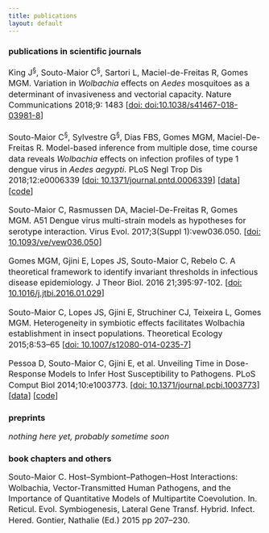 ```yaml
---
title: publications
layout: default
---
```


<style>
p {
    font-size: 12pt;
    line-height: 16pt;
}
 </style>

### publications in scientific journals

King J<sup>§</sup>, Souto-Maior C<sup>§</sup>, Sartori L, Maciel-de-Freitas R, Gomes MGM.
Variation in _Wolbachia_ effects on _Aedes_ mosquitoes as a determinant of invasiveness and vectorial capacity.
Nature Communications 2018;9: 1483
[[doi: doi:10.1038/s41467-018-03981-8](https://doi.org/10.1038/s41467-018-03981-8)]
<!-- [doi: 10.xxxx/](https://doi.org/) -->

Souto-Maior C<sup>§</sup>, Sylvestre G<sup>§</sup>, Dias FBS, Gomes MGM, Maciel-De-Freitas R.
Model-based inference from multiple dose, time course data reveals _Wolbachia_ effects on infection profiles of type 1 dengue virus in _Aedes aegypti_.
PLoS Negl Trop Dis 2018;12:e0006339
[[doi: 10.1371/journal.pntd.0006339](https://doi.org/10.1371/journal.pntd.0006339)]
[[data](https://zenodo.org/record/1187178#.Wrudv5PwYTQ)]
[[code](https://github.com/caesoma/model-based-inference-denv1-wmel-aegypti/)]

Souto-Maior C, Rasmussen DA,  Maciel-De-Freitas R, Gomes MGM.
A51 Dengue virus multi-strain models as hypotheses for serotype interaction.
Virus Evol. 2017;3(Suppl 1):vew036.050. [[doi: 10.1093/ve/vew036.050](https://doi.org/10.1093/ve/vew036.050)]


Gomes MGM, Gjini E, Lopes JS, Souto-Maior C, Rebelo C.
A theoretical framework to identify invariant thresholds in infectious disease epidemiology.
J Theor Biol. 2016 21;395:97-102. [[doi: 10.1016/j.jtbi.2016.01.029](https://dx.doi.org/10.1016/j.jtbi.2016.01.029)]


Souto-Maior C, Lopes JS, Gjini E, Struchiner CJ, Teixeira L, Gomes MGM.
Heterogeneity in symbiotic effects facilitates Wolbachia establishment in insect populations.
Theoretical Ecology 2015;8:53–65 [[doi:  10.1007/s12080-014-0235-7](https://dx.doi.org/10.1007/s12080-014-0235-7)]

Pessoa D, Souto-Maior C, Gjini E, et al.
Unveiling Time in Dose-Response Models to Infer Host Susceptibility to Pathogens.
PLoS Comput Biol 2014;10:e1003773. [[doi: 10.1371/journal.pcbi.1003773](https://dx.doi.org/10.1371/journal.pcbi.1003773)]
[[data](https://doi.org/10.1371/journal.pcbi.1003773.s001)]
[[code](https://github.com/dpessoaIGC/Dose-Invariant_Susceptibility_Estimator)]

### preprints
_nothing here yet, probably sometime soon_

### book chapters and others
Souto-Maior C.
Host–Symbiont–Pathogen–Host Interactions: Wolbachia, Vector-Transmitted Human Pathogens, and the Importance of Quantitative Models of Multipartite Coevolution.
In. Reticul. Evol. Symbiogenesis, Lateral Gene Transf. Hybrid. Infect. Hered. Gontier, Nathalie (Ed.) 2015 pp 207–230.
